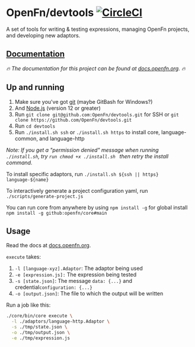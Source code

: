 # OpenFn/devtools [![CircleCI](https://circleci.com/gh/OpenFn/devtools.svg?style=svg)](https://circleci.com/gh/OpenFn/devtools)

A set of tools for writing &amp; testing expressions, managing OpenFn projects,
and developing new adaptors.

## [Documentation](https://docs.openfn.org/documentation/devtools/home)

_🔥 The documentation for this project can be found at
[docs.openfn.org](https://docs.openfn.org/documentation/devtools/home). 🔥_

## Up and running

1. Make sure you've got [git](https://git-scm.com/downloads) (maybe GitBash for
   Windows?)
2. And [Node.js](https://nodejs.org/en/download/) (version 12 or greater)
3. Run `git clone git@github.com:OpenFn/devtools.git` for SSH or
   `git clone https://github.com/OpenFn/devtools.git`
4. Run `cd devtools`
5. Run `./install.sh ssh` or `./install.sh https` to install core,
   language-common, and language-http

_Note: If you get a "permission denied" message when running `./install.sh`, try
`run chmod +x ./install.sh ` then retry the install command._

To install specific adaptors, run
`./install.sh ${ssh || https} language-${name}`

To interactively generate a project configuration yaml, run
`./scripts/generate-project.js`

You can run core from anywhere by using `npm install -g` for global install
`npm install -g github:openfn/core#main`

## Usage

Read the docs at [docs.openfn.org](https://docs.openfn.org/documentation/devtools/home).

`execute` takes:

1. `-l [language-xyz].Adaptor`: The adaptor being used
2. `-e [expression.js]:` The expression being tested
3. `-s [state.json]`: The message `data: {...}` and
   credential`configuration: {...}`
4. `-o [output.json]`: The file to which the output will be written

Run a job like this:

```sh
./core/bin/core execute \
  -l ./adaptors/language-http.Adaptor \
  -s ./tmp/state.json \
  -o ./tmp/output.json \
  -e ./tmp/expression.js
```
